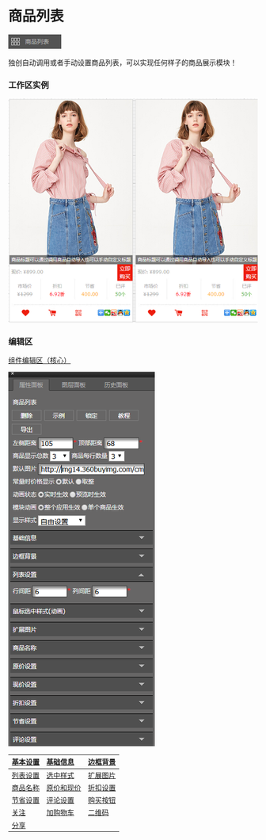 # 商品列表

![](/assets/wwqq_08.jpg)

独创自动调用或者手动设置商品列表，可以实现任何样子的商品展示模块！

### 工作区实例

![](/assets/QQ8-1.png)

### 编辑区

[组件编辑区（核心）](/chapter1/gong-ju-jie-mian/zu-jian-bian-ji-qu-ff08-he-xin-ff09.md)

![](/assets/QQ8-2.png)

| [基本设置](/wang-dian-xiu-zu-jian-shuo-ming/shang-pin-lie-biao/ji-ben-she-zhi.md) | [基础信息](/wang-dian-xiu-zu-jian-shuo-ming/shang-pin-lie-biao/ji-chu-xin-xi.md) | [边框背景](/wang-dian-xiu-zu-jian-shuo-ming/shang-pin-lie-biao/bian-kuang-bei-jing.md) |
| :--- | :--- | :--- |
| [列表设置](/wang-dian-xiu-zu-jian-shuo-ming/shang-pin-lie-biao/lie-biao-she-zhi.md) | [选中样式](/wang-dian-xiu-zu-jian-shuo-ming/shang-pin-lie-biao/shu-biao-xuan-zhong-yang-shi-ff08-dong-hua-ff09.md) | [扩展图片](/wang-dian-xiu-zu-jian-shuo-ming/shang-pin-lie-biao/kuo-zhan-tu-pian.md) |
| [商品名称](/wang-dian-xiu-zu-jian-shuo-ming/shang-pin-lie-biao/shang-pin-ming-cheng.md) | [原价和现价](/wang-dian-xiu-zu-jian-shuo-ming/shang-pin-lie-biao/yuan-jia-she-zhi.md) | [折扣设置](/wang-dian-xiu-zu-jian-shuo-ming/shang-pin-lie-biao/zhe-kou-she-zhi.md) |
| [节省设置](/wang-dian-xiu-zu-jian-shuo-ming/shang-pin-lie-biao/jie-sheng-she-zhi.md) | [评论设置](/wang-dian-xiu-zu-jian-shuo-ming/shang-pin-lie-biao/ping-lun-she-zhi.md) | [购买按钮](/wang-dian-xiu-zu-jian-shuo-ming/shang-pin-lie-biao/gou-mai-an-niu.md) |
| [关注](/wang-dian-xiu-zu-jian-shuo-ming/shang-pin-lie-biao/guan-zhu.md) | [加购物车](/wang-dian-xiu-zu-jian-shuo-ming/shang-pin-lie-biao/jia-gou-wu-che.md) | [二维码](/wang-dian-xiu-zu-jian-shuo-ming/shang-pin-lie-biao/er-wei-ma.md) |
| [分享](/wang-dian-xiu-zu-jian-shuo-ming/shang-pin-lie-biao/fen-xiang.md) |  |  |



